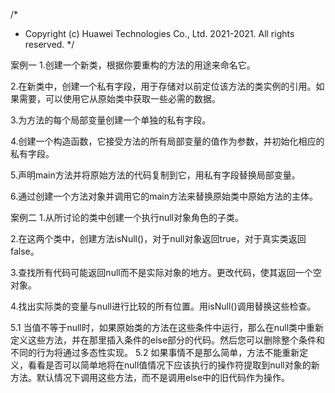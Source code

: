 /*
 * Copyright (c) Huawei Technologies Co., Ltd. 2021-2021. All rights reserved.
 */

案例一
1.创建一个新类，根据你要重构的方法的用途来命名它。

2.在新类中，创建一个私有字段，用于存储对以前定位该方法的类实例的引用。如果需要，可以使用它从原始类中获取一些必需的数据。

3.为方法的每个局部变量创建一个单独的私有字段。

4.创建一个构造函数，它接受方法的所有局部变量的值作为参数，并初始化相应的私有字段。

5.声明main方法并将原始方法的代码复制到它，用私有字段替换局部变量。

6.通过创建一个方法对象并调用它的main方法来替换原始类中原始方法的主体。

案例二
1.从所讨论的类中创建一个执行null对象角色的子类。

2.在这两个类中，创建方法isNull()，对于null对象返回true，对于真实类返回false。

3.查找所有代码可能返回null而不是实际对象的地方。更改代码，使其返回一个空对象。

4.找出实际类的变量与null进行比较的所有位置。用isNull()调用替换这些检查。

5.1 当值不等于null时，如果原始类的方法在这些条件中运行，那么在null类中重新定义这些方法，并在那里插入条件的else部分的代码。然后您可以删除整个条件和不同的行为将通过多态性实现。
5.2 如果事情不是那么简单，方法不能重新定义，看看是否可以简单地将在null值情况下应该执行的操作符提取到null对象的新方法。默认情况下调用这些方法，而不是调用else中的旧代码作为操作。